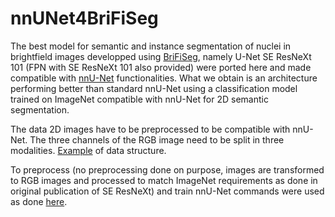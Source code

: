 # nnUNet4BriFiSeg

The best model for semantic and instance segmentation of nuclei in brightfield images developped using [BriFiSeg](https://github.com/mgendarme/BriFiSeg), namely U-Net SE ResNeXt 101 (FPN with SE ResNeXt 101 also provided) were ported here and made compatible with [nnU-Net](https://github.com/MIC-DKFZ/nnUNet) functionalities. What we obtain is an architecture performing better than standard nnU-Net using a classification model trained on ImageNet compatible with nnU-Net for 2D semantic segmentation.

The data 2D images have to be preprocessed to be compatible with nnU-Net. The three channels of the RGB image need to be split in three modalities. [Example](https://github.com/mgendarme/nnUNet4BriFiSeg/tree/master/Example/Data) of data structure.

To preprocess (no preprocessing done on purpose, images are transformed to RGB images and processed to match ImageNet requirements as done in original publication of SE ResNeXt) and train nnU-Net commands were used as done [here](https://github.com/mgendarme/nnUNet4BriFiSeg/blob/master/Preprocess_and_train.sh).


